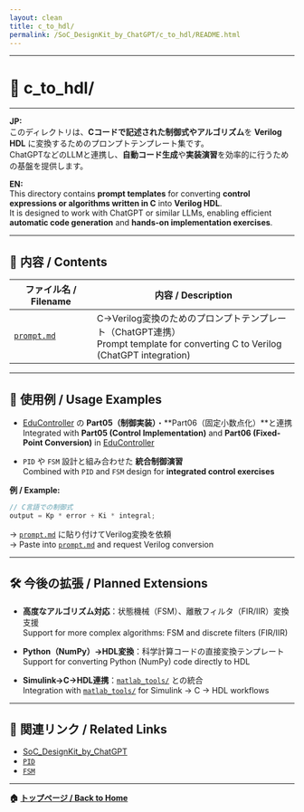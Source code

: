 ```yaml
---
layout: clean
title: c_to_hdl/
permalink: /SoC_DesignKit_by_ChatGPT/c_to_hdl/README.html 
---
```


---

# 🧩 c_to_hdl/

---

**JP:**  
このディレクトリは、**Cコードで記述された制御式やアルゴリズム**を **Verilog HDL** に変換するためのプロンプトテンプレート集です。  
ChatGPTなどのLLMと連携し、**自動コード生成**や**実装演習**を効率的に行うための基盤を提供します。

**EN:**  
This directory contains **prompt templates** for converting **control expressions or algorithms written in C** into **Verilog HDL**.  
It is designed to work with ChatGPT or similar LLMs, enabling efficient **automatic code generation** and **hands-on implementation exercises**.

---

## 📄 内容 / Contents

| ファイル名 / Filename | 内容 / Description |
|-----------------------|--------------------|
| [`prompt.md`](https://samizo-aitl.github.io/EduController/SoC_DesignKit_by_ChatGPT/c_to_hdl/prompt.md) | C→Verilog変換のためのプロンプトテンプレート（ChatGPT連携）<br>Prompt template for converting C to Verilog (ChatGPT integration) |

---

## 🔧 使用例 / Usage Examples

- [EduController](https://samizo-aitl.github.io/EduController/) の **Part05（制御実装）**・**Part06（固定小数点化）**と連携  
  Integrated with **Part05 (Control Implementation)** and **Part06 (Fixed-Point Conversion)** in [EduController](https://samizo-aitl.github.io/EduController/)

- `PID` や `FSM` 設計と組み合わせた **統合制御演習**  
  Combined with `PID` and `FSM` design for **integrated control exercises**

**例 / Example:**

```c
// C言語での制御式
output = Kp * error + Ki * integral;
```

→ [`prompt.md`](https://samizo-aitl.github.io/EduController/SoC_DesignKit_by_ChatGPT/c_to_hdl/prompt.md) に貼り付けてVerilog変換を依頼  
→ Paste into [`prompt.md`](https://samizo-aitl.github.io/EduController/SoC_DesignKit_by_ChatGPT/c_to_hdl/prompt.md) and request Verilog conversion

---

## 🛠️ 今後の拡張 / Planned Extensions

- **高度なアルゴリズム対応**：状態機械（FSM）、離散フィルタ（FIR/IIR）変換支援  
  Support for more complex algorithms: FSM and discrete filters (FIR/IIR)

- **Python（NumPy）→HDL変換**：科学計算コードの直接変換テンプレート  
  Support for converting Python (NumPy) code directly to HDL

- **Simulink→C→HDL連携**：[`matlab_tools/`](https://samizo-aitl.github.io/EduController/matlab_tools/) との統合  
  Integration with [`matlab_tools/`](https://samizo-aitl.github.io/EduController/matlab_tools/) for Simulink → C → HDL workflows

---

## 📎 関連リンク / Related Links

- [SoC_DesignKit_by_ChatGPT](https://samizo-aitl.github.io/EduController/SoC_DesignKit_by_ChatGPT/)  
- [`PID`](https://samizo-aitl.github.io/EduController/SoC_DesignKit_by_ChatGPT/pid/)  
- [`FSM`](https://samizo-aitl.github.io/EduController/SoC_DesignKit_by_ChatGPT/fsm/)  

---

**🏠 [トップページ / Back to Home](https://samizo-aitl.github.io/EduController/)**
